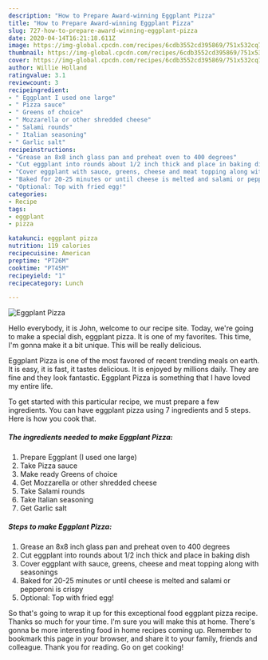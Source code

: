 ```yaml
---
description: "How to Prepare Award-winning Eggplant Pizza"
title: "How to Prepare Award-winning Eggplant Pizza"
slug: 727-how-to-prepare-award-winning-eggplant-pizza
date: 2020-04-14T16:21:18.611Z
image: https://img-global.cpcdn.com/recipes/6cdb3552cd395869/751x532cq70/eggplant-pizza-recipe-main-photo.jpg
thumbnail: https://img-global.cpcdn.com/recipes/6cdb3552cd395869/751x532cq70/eggplant-pizza-recipe-main-photo.jpg
cover: https://img-global.cpcdn.com/recipes/6cdb3552cd395869/751x532cq70/eggplant-pizza-recipe-main-photo.jpg
author: Willie Holland
ratingvalue: 3.1
reviewcount: 3
recipeingredient:
- " Eggplant I used one large"
- " Pizza sauce"
- " Greens of choice"
- " Mozzarella or other shredded cheese"
- " Salami rounds"
- " Italian seasoning"
- " Garlic salt"
recipeinstructions:
- "Grease an 8x8 inch glass pan and preheat oven to 400 degrees"
- "Cut eggplant into rounds about 1/2 inch thick and place in baking dish"
- "Cover eggplant with sauce, greens, cheese and meat topping along with seasonings"
- "Baked for 20-25 minutes or until cheese is melted and salami or pepperoni is crispy"
- "Optional: Top with fried egg!"
categories:
- Recipe
tags:
- eggplant
- pizza

katakunci: eggplant pizza 
nutrition: 119 calories
recipecuisine: American
preptime: "PT26M"
cooktime: "PT45M"
recipeyield: "1"
recipecategory: Lunch

---
```



![Eggplant Pizza](https://img-global.cpcdn.com/recipes/6cdb3552cd395869/751x532cq70/eggplant-pizza-recipe-main-photo.jpg)

Hello everybody, it is John, welcome to our recipe site. Today, we're going to make a special dish, eggplant pizza. It is one of my favorites. This time, I'm gonna make it a bit unique. This will be really delicious.

Eggplant Pizza is one of the most favored of recent trending meals on earth. It is easy, it is fast, it tastes delicious. It is enjoyed by millions daily. They are fine and they look fantastic. Eggplant Pizza is something that I have loved my entire life.




To get started with this particular recipe, we must prepare a few ingredients. You can have eggplant pizza using 7 ingredients and 5 steps. Here is how you cook that.

<!--inarticleads1-->

##### The ingredients needed to make Eggplant Pizza:

1. Prepare  Eggplant (I used one large)
1. Take  Pizza sauce
1. Make ready  Greens of choice
1. Get  Mozzarella or other shredded cheese
1. Take  Salami rounds
1. Take  Italian seasoning
1. Get  Garlic salt




<!--inarticleads2-->

##### Steps to make Eggplant Pizza:

1. Grease an 8x8 inch glass pan and preheat oven to 400 degrees
1. Cut eggplant into rounds about 1/2 inch thick and place in baking dish
1. Cover eggplant with sauce, greens, cheese and meat topping along with seasonings
1. Baked for 20-25 minutes or until cheese is melted and salami or pepperoni is crispy
1. Optional: Top with fried egg!




So that's going to wrap it up for this exceptional food eggplant pizza recipe. Thanks so much for your time. I'm sure you will make this at home. There's gonna be more interesting food in home recipes coming up. Remember to bookmark this page in your browser, and share it to your family, friends and colleague. Thank you for reading. Go on get cooking!
